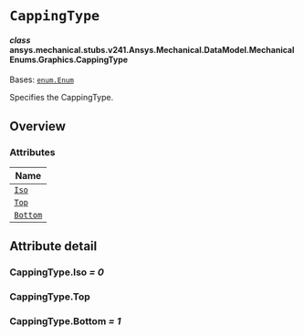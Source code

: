 <!-- vale off -->

<a id="cappingtype"></a>

# `CappingType`

<a id="ansys.mechanical.stubs.v241.Ansys.Mechanical.DataModel.MechanicalEnums.Graphics.CappingType"></a>

#### *class* ansys.mechanical.stubs.v241.Ansys.Mechanical.DataModel.MechanicalEnums.Graphics.CappingType

Bases: [`enum.Enum`](https://docs.python.org/3/library/enum.html#enum.Enum)

Specifies the CappingType.

<!-- !! processed by numpydoc !! -->

<a id="overview"></a>

## Overview

### Attributes

| Name |
| --------------------------------- |
| [`Iso`](#CappingType.Iso) |
| [`Top`](#CappingType.Top) |
| [`Bottom`](#CappingType.Bottom) |

<a id="attribute-detail"></a>

## Attribute detail

<a id="CappingType.Iso"></a>

### CappingType.Iso *= 0*

<a id="CappingType.Top"></a>

### CappingType.Top

<a id="CappingType.Bottom"></a>

### CappingType.Bottom *= 1*

<!-- vale on -->
